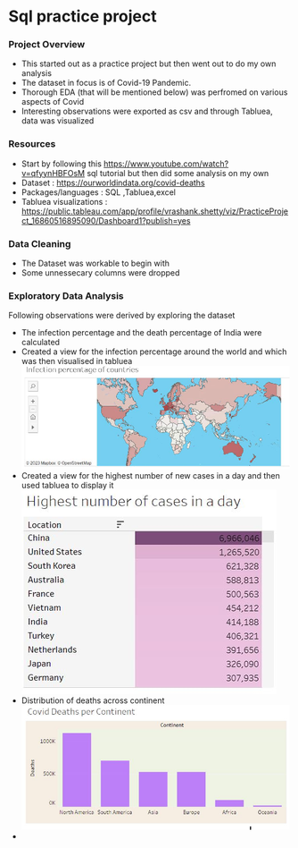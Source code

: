 # Sql practice project
### Project Overview 
* This started out as a practice project but then went out to do my own analysis
* The dataset in focus is of Covid-19 Pandemic.
* Thorough EDA (that will be mentioned below) was perfromed on various aspects of Covid 
* Interesting observations were exported as csv and through Tabluea, data was visualized    

### Resources 
* Start by following this https://www.youtube.com/watch?v=qfyynHBFOsM sql tutorial but then did some analysis on my own 
* Dataset : https://ourworldindata.org/covid-deaths 
* Packages/languages : SQL ,Tabluea,excel 
* Tabluea visualizations : https://public.tableau.com/app/profile/vrashank.shetty/viz/PracticeProject_16860516895090/Dashboard1?publish=yes 

### Data Cleaning 
* The Dataset was workable to begin with 
* Some unnessecary columns were dropped 

### Exploratory Data Analysis 
Following observations were derived by exploring the dataset 
* The infection percentage and the death percentage of India were calculated 
* Created a view for the infection percentage around the world and which was then visualised in tabluea 
![alt text](https://github.com/svrashank/Sql-practice-project/blob/master/Infection%20percentage%20of%20Countries.JPG "Infection percentage around the world") 
* Created a view for the highest number of new cases in a day and then used tabluea to display it 
![alt text](https://github.com/svrashank/Sql-practice-project/blob/master/Country%20with%20highest%20no_of_cases%20in%20a%20day.JPG "Highest New Cases in a day")
* Distribution of deaths across continent 
![alt text](https://github.com/svrashank/Sql-practice-project/blob/master/Covid%20deaths%20per%20continent.JPG "Distribution of death across continent")
* 
